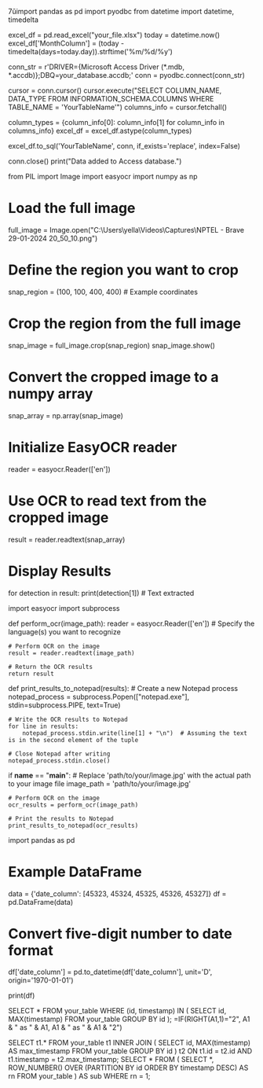 7ŭimport pandas as pd
import pyodbc
from datetime import datetime, timedelta

excel_df = pd.read_excel("your_file.xlsx")
today = datetime.now()
excel_df['MonthColumn'] = (today - timedelta(days=today.day)).strftime('%m/%d/%y')

conn_str = r'DRIVER={Microsoft Access Driver (*.mdb, *.accdb)};DBQ=your_database.accdb;'
conn = pyodbc.connect(conn_str)

cursor = conn.cursor()
cursor.execute("SELECT COLUMN_NAME, DATA_TYPE FROM INFORMATION_SCHEMA.COLUMNS WHERE TABLE_NAME = 'YourTableName'")
columns_info = cursor.fetchall()

column_types = {column_info[0]: column_info[1] for column_info in columns_info}
excel_df = excel_df.astype(column_types)

excel_df.to_sql('YourTableName', conn, if_exists='replace', index=False)

conn.close()
print("Data added to Access database.")




from PIL import Image
import easyocr
import numpy as np

# Load the full image
full_image = Image.open("C:\\Users\\yella\\Videos\\Captures\\NPTEL - Brave 29-01-2024 20_50_10.png")

# Define the region you want to crop
snap_region = (100, 100, 400, 400)  # Example coordinates

# Crop the region from the full image
snap_image = full_image.crop(snap_region)
snap_image.show()

# Convert the cropped image to a numpy array
snap_array = np.array(snap_image)

# Initialize EasyOCR reader
reader = easyocr.Reader(['en'])

# Use OCR to read text from the cropped image
result = reader.readtext(snap_array)

# Display Results
for detection in result:
    print(detection[1])  # Text extracted







import easyocr
import subprocess

def perform_ocr(image_path):
    reader = easyocr.Reader(['en'])  # Specify the language(s) you want to recognize

    # Perform OCR on the image
    result = reader.readtext(image_path)

    # Return the OCR results
    return result

def print_results_to_notepad(results):
    # Create a new Notepad process
    notepad_process = subprocess.Popen(["notepad.exe"], stdin=subprocess.PIPE, text=True)

    # Write the OCR results to Notepad
    for line in results:
        notepad_process.stdin.write(line[1] + "\n")  # Assuming the text is in the second element of the tuple

    # Close Notepad after writing
    notepad_process.stdin.close()

if __name__ == "__main__":
    # Replace 'path/to/your/image.jpg' with the actual path to your image file
    image_path = 'path/to/your/image.jpg'

    # Perform OCR on the image
    ocr_results = perform_ocr(image_path)

    # Print the results to Notepad
    print_results_to_notepad(ocr_results)
import pandas as pd

# Example DataFrame
data = {'date_column': [45323, 45324, 45325, 45326, 45327]}
df = pd.DataFrame(data)

# Convert five-digit number to date format
df['date_column'] = pd.to_datetime(df['date_column'], unit='D', origin='1970-01-01')

print(df)



SELECT *
FROM your_table
WHERE (id, timestamp) IN (
    SELECT id, MAX(timestamp)
    FROM your_table
    GROUP BY id
);
=IF(RIGHT(A1,1)="2", A1 & " as " & A1, A1 & " as " & A1 & "2")



SELECT t1.*
FROM your_table t1
INNER JOIN (
    SELECT id, MAX(timestamp) AS max_timestamp
    FROM your_table
    GROUP BY id
) t2 ON t1.id = t2.id AND t1.timestamp = t2.max_timestamp;
SELECT *
FROM (
    SELECT *, ROW_NUMBER() OVER (PARTITION BY id ORDER BY timestamp DESC) AS rn
    FROM your_table
) AS sub
WHERE rn = 1;
